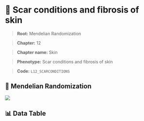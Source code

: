 # 🧪 Scar conditions and fibrosis of skin

> **Root:** Mendelian Randomization

> **Chapter:** 12  

> **Chapter name:** Skin

> **Phenotype:** Scar conditions and fibrosis of skin  

> **Code:** `L12_SCARCONDITIONS`

## 🧬 Mendelian Randomization  

<img src="/MR/Figures/Forward/L12_SCARCONDITIONS.png"/>

## 📊 Data Table

<CsvTableMRF src="/public/MR/Data/Forward/L12_SCARCONDITIONS.csv"/>
